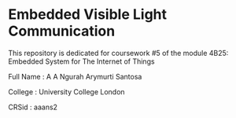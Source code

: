 # Embedded Visible Light Communication
This repository is dedicated for coursework #5 of the module 4B25: Embedded System for The Internet of Things

Full Name : A A Ngurah Arymurti Santosa

College   : University College London

CRSid     : aaans2
